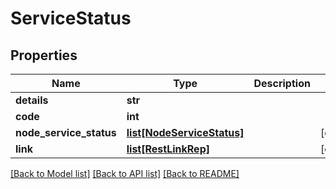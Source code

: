 # ServiceStatus

## Properties
Name | Type | Description | Notes
------------ | ------------- | ------------- | -------------
**details** | **str** |  | 
**code** | **int** |  | 
**node_service_status** | [**list[NodeServiceStatus]**](NodeServiceStatus.md) |  | [optional] 
**link** | [**list[RestLinkRep]**](RestLinkRep.md) |  | [optional] 

[[Back to Model list]](../README.md#documentation-for-models) [[Back to API list]](../README.md#documentation-for-api-endpoints) [[Back to README]](../README.md)


